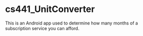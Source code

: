 # cs441_UnitConverter
This is an Android app used to determine how many months of a subscription service you can afford.
